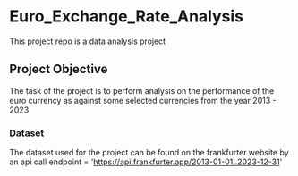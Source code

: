 # Euro_Exchange_Rate_Analysis

This project repo is a data analysis project

## Project Objective

The task of the project is to perform analysis on the performance of the euro currency as against some selected currencies from the year 2013 - 2023

### Dataset

The dataset used for the project can be found on the frankfurter website by an api call
endpoint = 'https://api.frankfurter.app/2013-01-01..2023-12-31'
